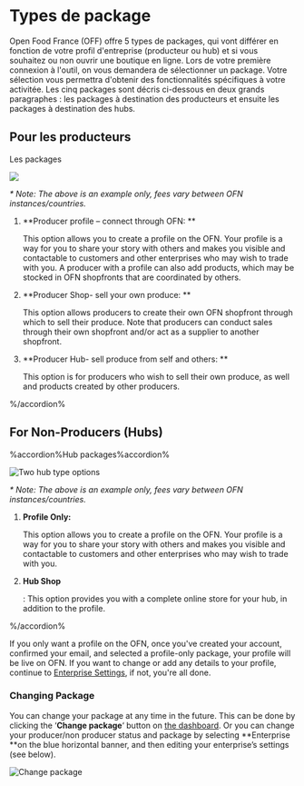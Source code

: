 # Types de package

Open Food France \(OFF\) offre 5 types de packages, qui vont différer en fonction de votre profil d'entreprise \(producteur ou hub\) et si vous souhaitez ou non ouvrir une boutique en ligne. Lors de votre première connexion à l'outil, on vous demandera de sélectionner un package. Votre sélection vous permettra d'obtenir des fonctionnalités spécifiques à votre activitée. Les cinq packages sont décris ci-dessous en deux grands paragraphes : les packages à destination des producteurs et ensuite les packages à destination des hubs.

## Pour les producteurs

Les packages

![](https://openfoodnetwork.org/wp-content/uploads/2015/05/Three-producer-types.png)

_\* Note: The above is an example only, fees vary between OFN instances/countries._

1. **Producer profile – connect through OFN: **

   This option allows you to create a profile on the OFN. Your profile is a way for you to share your story with others and makes you visible and contactable to customers and other enterprises who may wish to trade with you. A producer with a profile can also add products, which may be stocked in OFN shopfronts that are coordinated by others.

2. **Producer Shop- sell your own produce: **

   This option allows producers to create their own OFN shopfront through which to sell their produce. Note that producers can conduct sales through their own shopfront and/or act as a supplier to another shopfront.

3. **Producer Hub- sell produce from self and others:  **

   This option is for producers who wish to sell their own produce, as well and products created by other producers.

%/accordion%

## For Non-Producers \(Hubs\)

%accordion%Hub packages%accordion%

![Two hub type options](https://openfoodnetwork.org/wp-content/uploads/2015/05/Two-hub-types.png)

_\* Note: The above is an example only, fees vary between OFN instances/countries._

1. **Profile Only:**

    This option allows you to create a profile on the OFN. Your profile is a way for you to share your story with others and makes you visible and contactable to customers and other enterprises who may wish to trade with you.

2. **Hub Shop**

   : This option provides you with a complete online store for your hub, in addition to the profile.

%/accordion%

If you only want a profile on the OFN, once you've created your account, confirmed your email, and selected a profile-only package, your profile will be live on OFN. If you want to change or add any details to your profile, continue to [Enterprise Settings](../fonctionnalites-avancees/votre-profil/), if not, you're all done.

### Changing Package

You can change your package at any time in the future. This can be done by clicking the ‘**Change package**‘ button on [the dashboard](tableau-de-bord.md). Or you can change your producer/non producer status and package by selecting **Enterprise **on the blue horizontal banner, and then editing your enterprise’s settings \(see below\).

![Change package](https://openfoodnetwork.org/wp-content/uploads/2015/05/Change-package.png)

